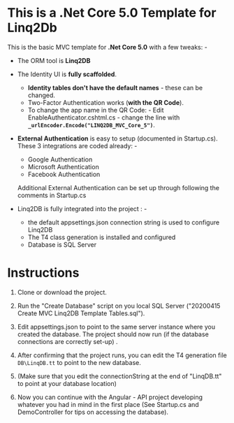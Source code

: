 # This is a .Net Core 5.0 Template for Linq2Db

This is the basic MVC template for **.Net Core 5.0** with a few tweaks: -

 - The ORM tool is **Linq2DB**
 - The Identity UI is **fully scaffolded**.
	 - **Identity tables don't have the default names** - these can be changed.
	 - Two-Factor Authentication works (**with the QR Code**).
	 - To change the app name in the QR Code: - Edit EnableAuthenticator.cshtml.cs - change the line with **`_urlEncoder.Encode("LINQ2DB_MVC_Core_5")`**.
 - **External Authentication** is easy to setup (documented in Startup.cs). These 3 integrations are coded already: -
	 - Google Authentication
	 - Microsoft Authentication
	 - Facebook Authentication
 
	 Additional External Authentication can be set up through following the comments in Startup.cs
 - Linq2DB is fully integrated into the project : -
	 - the default appsettings.json connection string is used to configure Linq2DB
	 - The T4 class generation is installed and configured
	 - Database is SQL Server

# Instructions

 1. Clone or download the project.
 2. Run the "Create Database" script on you local SQL Server  ("20200415 Create MVC Linq2DB Template Tables.sql").
 3. Edit appsettings.json to point to the same server instance where you created the database.
 The project should now run (if the database connections are correctly set-up) .
 
 4. After confirming that the project runs, you can edit the T4 generation file `DB\LinqDB.tt` to point to the new database.
 5. (Make sure that you edit the connectionString at the end of "LinqDB.tt" to point at your database location)
 6. Now you can continue with the Angular - API project developing whatever you had in mind in the first place (See Startup.cs and DemoController for tips on accessing the database).

